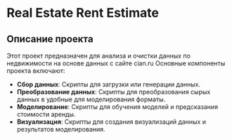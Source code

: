 # Real Estate Rent Estimate

## Описание проекта

Этот проект предназначен для анализа и очистки данных по недвижимости на основе данных с сайте cian.ru 
Основные компоненты проекта включают:

- **Сбор данных**: Скрипты для загрузки или генерации данных.
- **Преобразование данных**: Скрипты для преобразования сырых данных в удобные для моделирования форматы.
- **Моделирование**: Скрипты для обучения моделей и предсказания стоимости аренды.
- **Визуализация**: Скрипты для создания визуализаций данных и результатов моделирования.
